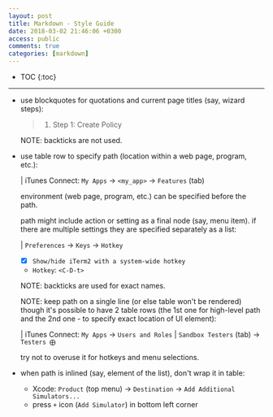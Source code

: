```yaml
---
layout: post
title: Markdown - Style Guide
date: 2018-03-02 21:46:06 +0300
access: public
comments: true
categories: [markdown]
---
```


<!-- more -->

* TOC
{:toc}
<hr>

- use blockquotes for quotations and current page titles (say, wizard steps):

  > 1) Step 1: Create Policy

  NOTE: backticks are not used.

- use table row to specify path (location within a web page, program, etc.):

  | iTunes Connect: `My Apps` → `<my_app>` → `Features` (tab)

  environment (web page, program, etc.) can be specified before the path.

  path might include action or setting as a final node (say, menu item).
  if there are multiple settings they are specified separately as a list:

  | `Preferences` → `Keys` → `Hotkey`

  - [x] `Show/hide iTerm2 with a system-wide hotkey`
  - `Hotkey`: `<C-D-t>`

  NOTE: backticks are used for exact names.

  NOTE: keep path on a single line (or else table won't be rendered) though
        it's possible to have 2 table rows (the 1st one for high-level path
        and the 2nd one - to specify exact location of UI element):

  | iTunes Connect: `My Apps` → `Users and Roles`
  | `Sandbox Testers` (tab) → `Testers ⨁`

  try not to overuse it for hotkeys and menu selections.

- when path is inlined (say, element of the list), don't wrap it in table:

  - Xcode: `Product` (top menu) → `Destination` → `Add Additional Simulators...`
  - press `+` icon (`Add Simulator`) in bottom left corner
